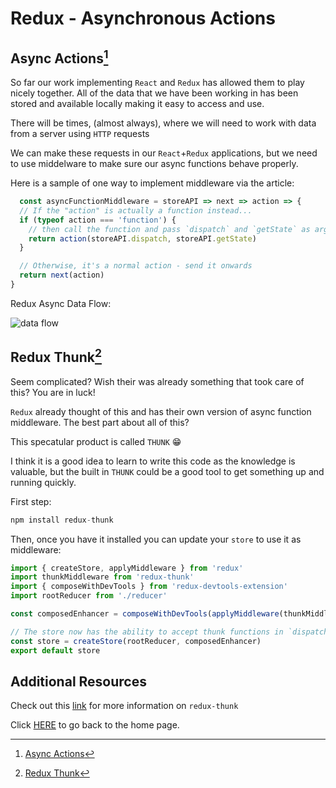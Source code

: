 # Redux - Asynchronous Actions

## Async Actions[^1]

So far our work implementing `React` and `Redux` has allowed them to play nicely together.  All of the data that we have been working in has been stored and available locally making it easy to access and use.

There will be times, (almost always), where we will need to work with data from a server using `HTTP` requests

We can make these requests in our `React`+`Redux` applications, but we need to use middelware to make sure our async functions behave properly. 

Here is a sample of one way to implement middleware via the article:

```Javascript
  const asyncFunctionMiddleware = storeAPI => next => action => {
  // If the "action" is actually a function instead...
  if (typeof action === 'function') {
    // then call the function and pass `dispatch` and `getState` as arguments
    return action(storeAPI.dispatch, storeAPI.getState)
  }

  // Otherwise, it's a normal action - send it onwards
  return next(action)
}
```

Redux Async Data Flow:

![data flow](https://d33wubrfki0l68.cloudfront.net/08d01ed85246d3ece01963408572f3f6dfb49d41/4bc12/assets/images/reduxasyncdataflowdiagram-d97ff38a0f4da0f327163170ccc13e80.gif)

## Redux Thunk[^2]

Seem complicated?  Wish their was already something that took care of this?  You are in luck!  

`Redux` already thought of this and has their own version of async function middleware.  The best part about all of this?

This specatular product is called `THUNK` 😁

I think it is a good idea to learn to write this code as the knowledge is valuable, but the built in `THUNK` could be a good tool to get something up and running quickly.

First step:

```JavaScript
npm install redux-thunk
```

Then, once you have it installed you can update your `store` to use it as middleware:

```JavaScript
import { createStore, applyMiddleware } from 'redux'
import thunkMiddleware from 'redux-thunk'
import { composeWithDevTools } from 'redux-devtools-extension'
import rootReducer from './reducer'

const composedEnhancer = composeWithDevTools(applyMiddleware(thunkMiddleware))

// The store now has the ability to accept thunk functions in `dispatch`
const store = createStore(rootReducer, composedEnhancer)
export default store
```

## Additional Resources

Check out this [link](https://github.com/reduxjs/redux-thunk) for more information on `redux-thunk`

Click [HERE](README.md) to go back to the home page.

[^1]: [Async Actions](https://redux.js.org/advanced/asyncactions)

[^2]: [Redux Thunk](https://alligator.io/redux/redux-thunk/) 